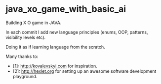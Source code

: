# java_xo_game_with_basic_ai
Building X O game in JAVA. 

In each commit I add new language principles (enums, OOP, patterns, visibility levels etc).

Doing it as if learning language from the scratch.

Many thanks to:
* [1]: http://kovalevskyi.com for inspiration.
* [2]: http://hexlet.org for setting up an awesome software development playground.




